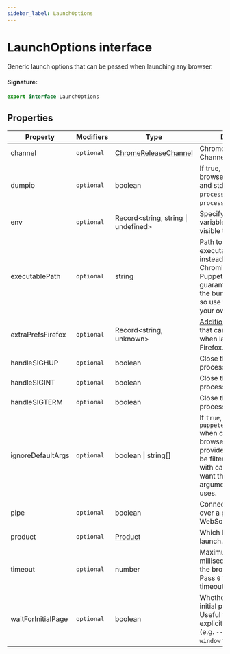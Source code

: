 ```yaml
---
sidebar_label: LaunchOptions
---
```


# LaunchOptions interface

Generic launch options that can be passed when launching any browser.

#### Signature:

```typescript
export interface LaunchOptions
```

## Properties

| Property           | Modifiers             | Type                                                        | Description                                                                                                                                                                                                                           | Default                                   |
| ------------------ | --------------------- | ----------------------------------------------------------- | ------------------------------------------------------------------------------------------------------------------------------------------------------------------------------------------------------------------------------------- | ----------------------------------------- |
| channel            | <code>optional</code> | [ChromeReleaseChannel](./puppeteer.chromereleasechannel.md) | Chrome Release Channel                                                                                                                                                                                                                |                                           |
| dumpio             | <code>optional</code> | boolean                                                     | If true, pipes the browser process stdout and stderr to <code>process.stdout</code> and <code>process.stderr</code>.                                                                                                                  | false                                     |
| env                | <code>optional</code> | Record&lt;string, string \| undefined&gt;                   | Specify environment variables that will be visible to the browser.                                                                                                                                                                    | The contents of <code>process.env</code>. |
| executablePath     | <code>optional</code> | string                                                      | Path to a browser executable to use instead of the bundled Chromium. Note that Puppeteer is only guaranteed to work with the bundled Chromium, so use this setting at your own risk.                                                  |                                           |
| extraPrefsFirefox  | <code>optional</code> | Record&lt;string, unknown&gt;                               | [Additional preferences](https://searchfox.org/mozilla-release/source/modules/libpref/init/all.js) that can be passed when launching with Firefox.                                                                                    |                                           |
| handleSIGHUP       | <code>optional</code> | boolean                                                     | Close the browser process on <code>SIGHUP</code>.                                                                                                                                                                                     | <code>true</code>                         |
| handleSIGINT       | <code>optional</code> | boolean                                                     | Close the browser process on <code>Ctrl+C</code>.                                                                                                                                                                                     | <code>true</code>                         |
| handleSIGTERM      | <code>optional</code> | boolean                                                     | Close the browser process on <code>SIGTERM</code>.                                                                                                                                                                                    | <code>true</code>                         |
| ignoreDefaultArgs  | <code>optional</code> | boolean \| string\[\]                                       | If <code>true</code>, do not use <code>puppeteer.defaultArgs()</code> when creating a browser. If an array is provided, these args will be filtered out. Use this with care - you probably want the default arguments Puppeteer uses. | false                                     |
| pipe               | <code>optional</code> | boolean                                                     | Connect to a browser over a pipe instead of a WebSocket.                                                                                                                                                                              | false                                     |
| product            | <code>optional</code> | [Product](./puppeteer.product.md)                           | Which browser to launch.                                                                                                                                                                                                              | <code>chrome</code>                       |
| timeout            | <code>optional</code> | number                                                      | Maximum time in milliseconds to wait for the browser to start. Pass <code>0</code> to disable the timeout.                                                                                                                            | 30000 (30 seconds).                       |
| waitForInitialPage | <code>optional</code> | boolean                                                     | Whether to wait for the initial page to be ready. Useful when a user explicitly disables that (e.g. <code>--no-startup-window</code> for Chrome).                                                                                     | true                                      |
